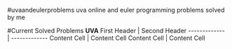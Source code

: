 #uvaandeulerproblems
uva online and euler programming problems solved by me

#Current Solved Problems
**UVA**
First Header  | Second Header
------------- | -------------
Content Cell  | Content Cell
Content Cell  | Content Cell
